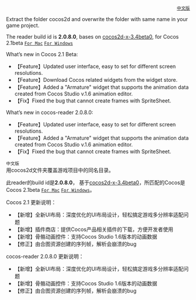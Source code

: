 [<p align="right">`中文版`</p>](#chinese)

Extract the folder cocos2d and overwrite the folder with same name in your game project.  
  
The reader build id is **2.0.8.0**, bases on [cocos2d-x-3.4beta0](https://github.com/cocos2d/cocos2d-x/releases/tag/cocos2d-x-3.4beta0), for Cocos 2.1beta [`For Mac`](http://www.cocos2d-x.org/filedown/CocosStudioForMac-v2.1-Beta.dmg)  [`For Windows`](http://www.cocos2d-x.org/filedown/CocosStudioForWin-v2.1-Beta.exe)

What’s new in Cocos 2.1 Beta:  
 * 【Feature】Updated user interface, easy to set for different screen resolutions.  
 * 【Feature】Download Cocos related widgets from the widget store.  
 * 【Feature】Added a "Armature" widget that supports the animation data created from Cocos Studio v.1.6 animation editor.  
 * 【Fix】Fixed the bug that cannot create frames with SpriteSheet.  
  
What’s new in cocos-reader 2.0.8.0:  
 * 【Feature】Updated user interface, easy to set for different screen resolutions.  
 * 【Feature】Added a "Armature" widget that supports the animation data created from Cocos Studio v.1.6 animation editor.  
 * 【Fix】Fixed the bug that cannot create frames with SpriteSheet.  
  
  
  
<a name="chinese"/>`中文版`  
用cocos2d文件夹覆盖游戏项目中的同名目录。  
  
此reader的build id是**2.0.8.0**，
基于[cocos2d-x-3.4beta0](https://github.com/cocos2d/cocos2d-x/releases/tag/cocos2d-x-3.4beta0)，所匹配的Cocos是Cocos 2.1beta [`For Mac`](http://www.cocos2d-x.org/filedown/CocosStudioForMac-v2.1-Beta.dmg)  [`For Windows`](http://www.cocos2d-x.org/filedown/CocosStudioForWin-v2.1-Beta.exe)。

Cocos 2.1 更新说明：
 * 【新增】全新UI布局：深度优化的UI布局设计，轻松搞定游戏多分辨率适配问题
 * 【新增】插件商店：提供Cocos产品相关插件的下载，方便开发者使用
 * 【新增】骨骼动画控件：支持Cocos Studio 1.6版本的动画数据
 * 【修正】由合图资源创建的序列帧，解析会崩溃的bug

cocos-reader 2.0.8.0 更新说明：
 * 【新增】全新UI布局：深度优化的UI布局设计，轻松搞定游戏多分辨率适配问题
 * 【新增】骨骼动画控件：支持Cocos Studio 1.6版本的动画数据
 * 【修正】由合图资源创建的序列帧，解析会崩溃的bug

